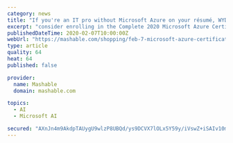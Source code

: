 ```yaml
---
category: news
title: "If you're an IT pro without Microsoft Azure on your résumé, WYD?"
excerpt: "consider enrolling in the Complete 2020 Microsoft Azure Certification Prep Bundle (now on sale for $42.90). The bootcamp is chock-full of tutorials (733 of them to be exact) that will guide you through key concepts such as managing and employing data storage strategies, building robust data analytics, and using regression machine learning ..."
publishedDateTime: 2020-02-07T10:00:00Z
webUrl: "https://mashable.com/shopping/feb-7-microsoft-azure-certification/"
type: article
quality: 64
heat: 64
published: false

provider:
  name: Mashable
  domain: mashable.com

topics:
  - AI
  - Microsoft AI

secured: "AXnJn4m9AkdpTAUygU9wlzP8UBQd/ys9DCVX7lOLx5Y59y/iVswZ+iSAIv10m9VCVluoYgeuOi+l1AAdg7I9VTCLVctvA/jnZXsgpqpFQ0s8bOlg18A39rDAz2p9SIYgp+gqdzO6L/179COcSEWT6K9xuBHGpOut02Dlyz80WYoHdmv6RhRwrWBc+3hP0+lJmtcy8oZD2bE5B0QnehR5xt0gacGsA3Mi8fh4lbDwo90GxylvOH7BEYVHlPljTfZAYoSddV3LYwxqBAXPvrWzQHr0VMNjMQIQyJVieFV3rYeQoDrjOsoAI/Q8pdf1lAWrxfTHApHFf2APFjYZHwQsVtqDKB6pwoMWoeR9zjj7wJT3MEJg+NNhE7hc2ujtDaJ8JN+cfbBo6u2IZAZaDMjR/dEsr/NVYck21HLLq6aAydGW6CwBNQZ0ayooQkr3Cy3yt0JhkSVdjH2GjM4WINjiOx+feG6EzCpP/0kGx30Tx5s=;WmnqfCfAqC6rSCudJXE0Rg=="
---
```


